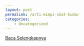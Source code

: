 ```yaml
---
layout: post
permalink: /arti-mimpi-ikat-kuda/
categories:
    - Uncategorized
---
```


[Baca Selengkapnya](/08)